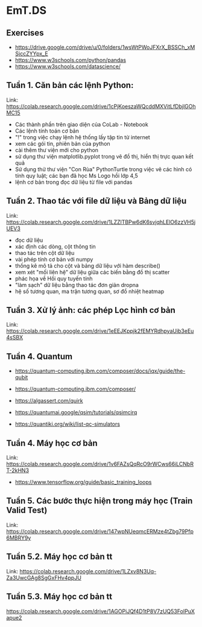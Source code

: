 # EmT.DS

## Exercises  
- https://drive.google.com/drive/u/0/folders/1wsWtPWoJFXrX_BSSCh_xMSjccZYYpx_E 
- https://www.w3schools.com/python/pandas
- https://www.w3schools.com/datascience/


## Tuần 1. Căn bản các lệnh Python:
Link: https://colab.research.google.com/drive/1cPjKoeszaWQcddMXVitLfDbjlGOhMC15
- Các thành phần trên giao diện của CoLab - Notebook 
- Các lệnh tính toán cơ bản
- "!" trong việc chạy lệnh hệ thống lấy tập tin từ internet 
- xem các gói tin, phiên bản của python
- cài thêm thư viện mới cho python 
- sử dụng thư viện matplotlib.pyplot trong vẽ đồ thị, hiển thị trực quan kết quả 
- Sử dụng thử thư viện "Con Rùa" PythonTurtle trong việc vẽ các hình có tính quy luật; các bạn đã học Ms Logo hồi lớp 4,5 
- lệnh cơ bản trong đọc dữ liệu từ file với pandas 

## Tuần 2. Thao tác với file dữ liệu và Bảng dữ liệu
Link:  https://colab.research.google.com/drive/1LZZlTBPw6dK6svjqhLElO6zzVH5jUEV3  
- đọc dữ liệu
- xác định các dòng, cột thông tin
- thao tác trên cột dữ liệu
- vài phép tính cơ bản với numpy 
- thống kê mô tả cho cột và bảng dữ liệu với hàm describe()
- xem xét "mối liên hệ" dữ liệu giữa các biến bằng đồ thị scatter 
- phác họa về Hồi quy tuyến  tính 
- "làm sạch" dữ liệu bằng thao tác đơn giản dropna 
- hệ số tương quan, ma trận tương quan, sơ đồ nhiệt heatmap 

## Tuần 3. Xử lý ảnh: các phép Lọc hình cơ bản
Link:  https://colab.research.google.com/drive/1eEEJKppjk2fEMYRdhpyaUib3eEu4sSBX 


## Tuần 4. Quantum  
- https://quantum-computing.ibm.com/composer/docs/iqx/guide/the-qubit  
- https://quantum-computing.ibm.com/composer/  


- https://algassert.com/quirk  
- https://quantumai.google/qsim/tutorials/qsimcirq  
- https://quantiki.org/wiki/list-qc-simulators  

## Tuần 4. Máy học cơ bản  
Link:  https://colab.research.google.com/drive/1v6FAZsQqRcO9rWCws66iLCNbRT-2kHN3
- https://www.tensorflow.org/guide/basic_training_loops 

## Tuần 5. Các bước thực hiện trong máy học (Train Valid Test)  
Link:  https://colab.research.google.com/drive/147wpNUeqmcERMze4tZbg79Pfp6MBRY9y

## Tuần 5.2. Máy học cơ bản tt  
Link:  https://colab.research.google.com/drive/1LZxv8N3Uq-Za3UwcGAg8SgGxFHv4ppJU

## Tuần 5.3. Máy học cơ bản tt  
https://colab.research.google.com/drive/1AGOPiJQf4D1tP8V7zUQ53FoIPuXapue2




